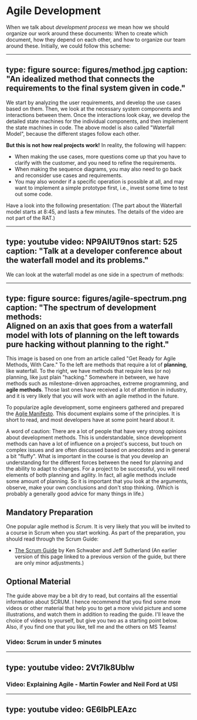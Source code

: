 # Agile Development

When we talk about *development process* we mean how we should organize our work around these documents:
When to create which document, how they depend on each other, and how to organize our team around these.
Initially, we could follow this scheme:

---
type: figure
source: figures/method.jpg
caption:
  "An idealized method that connects the requirements to the final system given in code."
--- 

We start by analyzing the user requirements, and develop the use cases based on them. Then, we look at the necessary system components and interactions between them. Once the interactions look okay, we develop the detailed state machines for the individual components, and then implement the state machines in code. The above model is also called "Waterfall Model", because the different stages follow each other.

**But this is not how real projects work!** In reality, the following will happen:

* When making the use cases, more questions come up that you have to clarify with the customer, and you need to refine the requirements. 
* When making the sequence diagrams, you may also need to go back and reconsider use cases and requirements. 
* You may also wonder if a specific operation is possible at all, and may want to implement a simple prototype first, i.e., invest some time to test out some code. 

Have a look into the following presentation: (The part about the Waterfall model starts at 8:45, and lasts a few minutes. The details of the video are not part of the RAT.)

---
type: youtube
video: NP9AIUT9nos
start: 525
caption: 
  "Talk at a developer conference about the waterfall model and its problems."
---


We can look at the waterfall model as one side in a spectrum of methods:

---
type: figure
source: figures/agile-spectrum.png
caption:
  "**The spectrum of development methods:**  
  Aligned on an axis that goes from a waterfall model with lots of planning
  on the left towards pure hacking without planning to the right."
---

This image is based on one from an article called "Get Ready for Agile Methods, With Care." To the left are methods that require a lot of **planning**, like waterfall.  To the right, we have methods that require less (or no) planning, like just plain "hacking." Somewhere in between, we have methods such as milestone-driven approaches, extreme programming, and **agile methods**. Those last ones have received a lot of attention in industry, and it is very likely that you will work with an agile method in the future. 

To popularize agile development, some engineers gathered and prepared the [Agile Manifesto](http://agilemanifesto.org). This document explains some of the principles. It is short to read, and most developers have at some point heard about it.

A word of caution: There are a lot of people that have very strong opinions about development methods. This is understandable, since development methods can have a lot of influence on a project's success, but touch on complex issues and are often discussed based on anecdotes and in general a bit "fluffy".  What is important in the course is that you develop an understanding for the different forces between the need for planning and the ability to adapt to changes. For a project to be successful, you will need elements of both planning and agility. In fact, all agile methods include some amount of planning. So it is important that you look at the arguments, observe, make your own conclusions and don't stop thinking. (Which is probably a generally good advice for many things in life.)


## Mandatory Preparation

One popular agile method is *Scrum*. It is very likely that you will be invited to a course in Scrum when you start working. 
As part of the preparation, you should read through the Scrum Guide:

* [The Scrum Guide](https://www.scrumguides.org/docs/scrumguide/v2017/2017-Scrum-Guide-US.pdf#zoom=100) by Ken Schwaber and Jeff Sutherland (An earlier version of this page linked to a previous version of the guide, but there are only minor adjustments.)



## Optional Material

The guide above may be a bit dry to read, but contains all the essential information about SCRUM. I hence recommend that you find some more videos or other material that help you to get a more vivid picture and some illustrations, and watch them in addition to reading the guide. I'll leave the choice of videos to yourself, but give you two as a starting point below. Also, if you find one that you like, tell me and the others on MS Teams!


### Video: Scrum in under 5 minutes

---
type: youtube
video: 2Vt7Ik8Ublw
---


### Video: Explaining Agile - Martin Fowler and Neil Ford at USI

---
type: youtube
video: GE6lbPLEAzc
---

